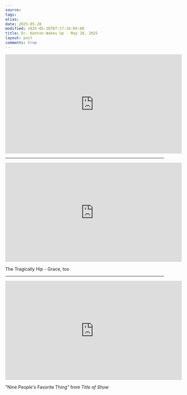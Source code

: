 ```yaml
---
source: 
tags: 
alias: 
date: 2025-05-28
modified: 2025-05-28T07:17:16-04:00
title: Dr. Kenton Wakes Up - May 28, 2025
layout: post
comments: true
---
```


  

<iframe width="560" height="315" src="https://www.youtube.com/embed/Q-D74ygWXh0" title="YouTube video player" frameborder="0" allow="accelerometer; autoplay; clipboard-write; encrypted-media; gyroscope; picture-in-picture; web-share" allowfullscreen></iframe>


---

<iframe width="560" height="315" src="https://www.youtube.com/embed/XNc0ON41Ik0?si=1-vFIQPhFAt6_j9B" title="YouTube video player" frameborder="0" allow="accelerometer; autoplay; clipboard-write; encrypted-media; gyroscope; picture-in-picture; web-share" referrerpolicy="strict-origin-when-cross-origin" allowfullscreen></iframe>

The Tragically Hip - Grace, too

---

<iframe width="560" height="315" src="https://www.youtube.com/embed/Tbuy9BR6WdQ?si=dasRwI4PUjNsxk8_" title="YouTube video player" frameborder="0" allow="accelerometer; autoplay; clipboard-write; encrypted-media; gyroscope; picture-in-picture; web-share" referrerpolicy="strict-origin-when-cross-origin" allowfullscreen></iframe>

  "Nine People's Favorite Thing" from *Title of Show*
